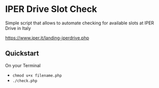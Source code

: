 # IPER Drive Slot Check
Simple script that allows to automate checking for available slots at IPER Drive in Italy

https://www.iper.it/landing-iperdrive.php

## Quickstart
On your Terminal
* `chmod u+x filename.php`
* `./check.php`



